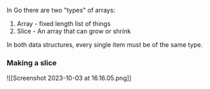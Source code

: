 In Go there are two "types" of arrays:
 1) Array - fixed length list of things
 2) Slice - An array that can grow or shrink

In both data structures, every single item must be of the same type.

### Making a slice
![[Screenshot 2023-10-03 at 16.16.05.png]]

